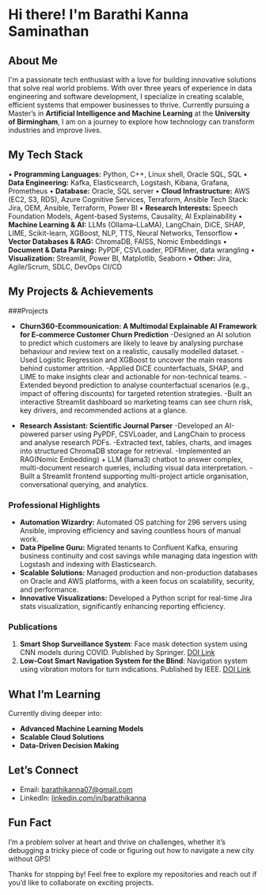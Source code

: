 # Hi there! I'm Barathi Kanna Saminathan

## About Me
I'm a passionate tech enthusiast with a love for building innovative solutions that solve real world problems. With over three years of experience in data engineering and software development, I specialize in creating scalable, efficient systems that empower businesses to thrive. Currently pursuing a Master’s in **Artificial Intelligence and Machine Learning** at the **University of Birmingham**, I am on a journey to explore how technology can transform industries and improve lives.

## My Tech Stack
•	**Programming Languages:** Python, C++, Linux shell, Oracle SQL, SQL
•	**Data Engineering:** Kafka, Elasticsearch, Logstash, Kibana, Grafana, Prometheus
•	**Database:** Oracle, SQL server
•	**Cloud Infrastructure:** AWS (EC2, S3, RDS), Azure Cognitive Services, Terraform, Ansible Tech Stack: Jira, OEM, Ansible, Terraform, Power BI
•	**Research Interests:** Speech Foundation Models, Agent-based Systems, Causality, Al Explainability
•	**Machine Learning & AI:** LLMs (Ollama–LLaMA), LangChain, DiCE, SHAP, LIME, Scikit-learn, XGBoost, NLP, TTS, Neural Networks, Tensorflow
•	**Vector Databases & RAG:** ChromaDB, FAISS, Nomic Embeddings
•	**Document & Data Parsing:** PyPDF, CSVLoader, PDFMiner, data wrangling
•	**Visualization:** Streamlit, Power BI, Matplotlib, Seaborn
•	**Other:** Jira, Agile/Scrum, SDLC, DevOps CI/CD


## My Projects & Achievements
###Projects
- **Churn360-Ecommounication: A Multimodal Explainable AI Framework for E-commerce Customer Churn Prediction**
	-Designed an AI solution to predict which customers are likely to leave by analysing purchase behaviour and review text on a realistic, causally modelled dataset.
	-Used Logistic Regression and XGBoost to uncover the main reasons behind customer attrition.
	-Applied DiCE counterfactuals, SHAP, and LIME to make insights clear and actionable for non-technical teams.
	-Extended beyond prediction to analyse counterfactual scenarios (e.g., impact of offering discounts) for targeted retention strategies.
	-Built an interactive Streamlit dashboard so marketing teams can see churn risk, key drivers, and recommended actions at a glance.

- **Research Assistant: Scientific Journal Parser**
	-Developed an AI-powered parser using PyPDF, CSVLoader, and LangChain to process and analyse research PDFs.
	-Extracted text, tables, charts, and images into structured ChromaDB storage for retrieval.
	-Implemented an RAG(Nomic Embedding) + LLM (llama3) chatbot to answer complex, multi-document research queries, including visual data interpretation.
	-Built a Streamlit frontend supporting multi-project article organisation, conversational querying, and analytics.

### Professional Highlights
- **Automation Wizardry:** Automated OS patching for 296 servers using Ansible, improving efficiency and saving countless hours of manual work.
- **Data Pipeline Guru:** Migrated tenants to Confluent Kafka, ensuring business continuity and cost savings while managing data ingestion with Logstash and indexing with Elasticsearch.
- **Scalable Solutions:** Managed production and non-production databases on Oracle and AWS platforms, with a keen focus on scalability, security, and performance.
- **Innovative Visualizations:** Developed a Python script for real-time Jira stats visualization, significantly enhancing reporting efficiency.

### Publications
1. **Smart Shop Surveillance System**: Face mask detection system using CNN models during COVID. Published by Springer. [DOI Link](https://doi.org/10.1007/978-981-16-2422-3_55)
2. **Low-Cost Smart Navigation System for the Blind**: Navigation system using vibration motors for turn indications. Published by IEEE. [DOI Link](https://doi.org/10.1109/ICACCS51430.2021.9442056)

## What I’m Learning
Currently diving deeper into:
- **Advanced Machine Learning Models**
- **Scalable Cloud Solutions**
- **Data-Driven Decision Making**

## Let’s Connect
- Email: [barathikanna07@gmail.com](mailto:barathikanna07@gmail.com)
- LinkedIn: [linkedin.com/in/barathikanna](https://www.linkedin.com/in/barathikanna)

## Fun Fact
I’m a problem solver at heart and thrive on challenges, whether it’s debugging a tricky piece of code or figuring out how to navigate a new city without GPS!

Thanks for stopping by! Feel free to explore my repositories and reach out if you’d like to collaborate on exciting projects. 
